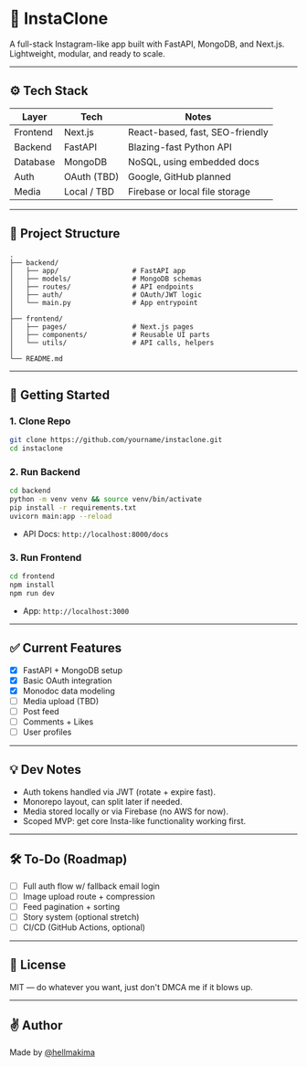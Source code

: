 # 📸 InstaClone

A full-stack Instagram-like app built with FastAPI, MongoDB, and Next.js.  
Lightweight, modular, and ready to scale.

---

## ⚙️ Tech Stack

| Layer     | Tech        | Notes                           |
|-----------|-------------|---------------------------------|
| Frontend  | Next.js     | React-based, fast, SEO-friendly |
| Backend   | FastAPI     | Blazing-fast Python API         |
| Database  | MongoDB     | NoSQL, using embedded docs      |
| Auth      | OAuth (TBD) | Google, GitHub planned          |
| Media     | Local / TBD | Firebase or local file storage  |

---

## 🚧 Project Structure

```
.
├── backend/
│   ├── app/                  # FastAPI app
│   ├── models/               # MongoDB schemas
│   ├── routes/               # API endpoints
│   ├── auth/                 # OAuth/JWT logic
│   └── main.py               # App entrypoint
│
├── frontend/
│   ├── pages/                # Next.js pages
│   ├── components/           # Reusable UI parts
│   └── utils/                # API calls, helpers
│
└── README.md
```

---

## 🚀 Getting Started

### 1. Clone Repo

```bash
git clone https://github.com/yourname/instaclone.git
cd instaclone
```

### 2. Run Backend

```bash
cd backend
python -m venv venv && source venv/bin/activate
pip install -r requirements.txt
uvicorn main:app --reload
```

- API Docs: `http://localhost:8000/docs`

### 3. Run Frontend

```bash
cd frontend
npm install
npm run dev
```

- App: `http://localhost:3000`

---

## ✅ Current Features

- [x] FastAPI + MongoDB setup
- [x] Basic OAuth integration
- [x] Monodoc data modeling
- [ ] Media upload (TBD)
- [ ] Post feed
- [ ] Comments + Likes
- [ ] User profiles

---

## 💡 Dev Notes

- Auth tokens handled via JWT (rotate + expire fast).
- Monorepo layout, can split later if needed.
- Media stored locally or via Firebase (no AWS for now).
- Scoped MVP: get core Insta-like functionality working first.

---

## 🛠 To-Do (Roadmap)

- [ ] Full auth flow w/ fallback email login
- [ ] Image upload route + compression
- [ ] Feed pagination + sorting
- [ ] Story system (optional stretch)
- [ ] CI/CD (GitHub Actions, optional)

---

## 📜 License

MIT — do whatever you want, just don't DMCA me if it blows up.

---

## ✌️ Author

Made by [@hellmakima](https://github.com/hellmakima)
